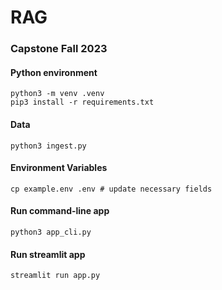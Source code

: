# RAG

### Capstone Fall 2023

#### Python environment
```
python3 -m venv .venv
pip3 install -r requirements.txt
```
#### Data
```
python3 ingest.py
```
#### Environment Variables
```
cp example.env .env # update necessary fields
```
#### Run command-line app
```
python3 app_cli.py
```
#### Run streamlit app
```
streamlit run app.py
```
